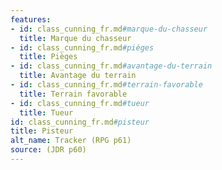 ```yaml
---
features:
- id: class_cunning_fr.md#marque-du-chasseur
  title: Marque du chasseur
- id: class_cunning_fr.md#pièges
  title: Pièges
- id: class_cunning_fr.md#avantage-du-terrain
  title: Avantage du terrain
- id: class_cunning_fr.md#terrain-favorable
  title: Terrain favorable
- id: class_cunning_fr.md#tueur
  title: Tueur
id: class_cunning_fr.md#pisteur
title: Pisteur
alt_name: Tracker (RPG p61)
source: (JDR p60)
---
```


